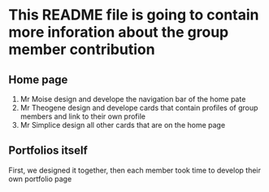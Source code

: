 # This README file is going to contain more inforation about the group member contribution


## Home page

1. Mr Moise design and develope the navigation bar of the home pate
2. Mr Theogene design and develope cards that contain profiles of group members and link to their own profile
3. Mr Simplice design all other cards that are on the home page

## Portfolios itself

First, we designed it together, then each member took time to develop their own portfolio page